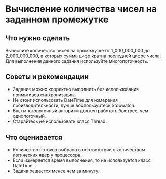 # Вычисление количества чисел на заданном промежутке


## Что нужно сделать
Вычислите количество чисел на промежутке от 1_000_000_000 до 2_000_000_000, в которых сумма цифр кратна последней цифре числа. Для выполнения данного задания используйте многопоточность.



## Советы и рекомендации
* Задание можно корректно выполнить без использования примитивов синхронизации.
* Не стоит использовать DateTime для измерения производительности, лучше воспользуйтесь Stopwatch.
* Ваш многопоточный алгоритм должен работать быстрее, чем однопоточный.
* Старайтесь не использовать класс Thread.


## Что оценивается
* Количество потоков выбрано в соответствии с количеством логических ядер у процессора.
* Если измеряется время выполнения, то не используется класс DateTime.
* Задача решается менее чем за минуту.

